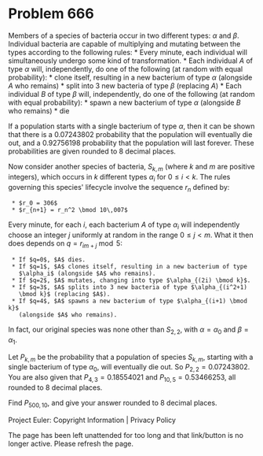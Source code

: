 #   Problem 666

   Members of a species of bacteria occur in two different types: $\alpha$
   and $\beta$. Individual bacteria are capable of multiplying and mutating
   between the types according to the following rules:
     * Every minute, each individual will simultaneously undergo some kind of
       transformation.
     * Each individual $A$ of type $\alpha$ will, independently, do one of
       the following (at random with equal probability):
          * clone itself, resulting in a new bacterium of type $\alpha$
            (alongside $A$ who remains)
          * split into 3 new bacteria of type $\beta$ (replacing $A$)
     * Each individual $B$ of type $\beta$ will, independently, do one of the
       following (at random with equal probability):
          * spawn a new bacterium of type $\alpha$ (alongside $B$ who
            remains)
          * die

   If a population starts with a single bacterium of type $\alpha$, then it
   can be shown that there is a 0.07243802 probability that the population
   will eventually die out, and a 0.92756198 probability that the population
   will last forever. These probabilities are given rounded to 8 decimal
   places.

   Now consider another species of bacteria, $S_{k,m}$ (where $k$ and $m$ are
   positive integers), which occurs in $k$ different types $\alpha_i$ for
   $0\le i< k$. The rules governing this species' lifecycle involve the
   sequence $r_n$ defined by:

     * $r_0 = 306$
     * $r_{n+1} = r_n^2 \bmod 10\,007$

   Every minute, for each $i$, each bacterium $A$ of type $\alpha_i$ will
   independently choose an integer $j$ uniformly at random in the range $0\le
   j<m$. What it then does depends on $q = r_{im+j} \bmod 5$:

     * If $q=0$, $A$ dies.
     * If $q=1$, $A$ clones itself, resulting in a new bacterium of type
       $\alpha_i$ (alongside $A$ who remains).
     * If $q=2$, $A$ mutates, changing into type $\alpha_{(2i) \bmod k}$.
     * If $q=3$, $A$ splits into 3 new bacteria of type $\alpha_{(i^2+1)
       \bmod k}$ (replacing $A$).
     * If $q=4$, $A$ spawns a new bacterium of type $\alpha_{(i+1) \bmod k}$
       (alongside $A$ who remains).

   In fact, our original species was none other than $S_{2,2}$, with
   $\alpha=\alpha_0$ and $\beta=\alpha_1$.

   Let $P_{k,m}$ be the probability that a population of species $S_{k,m}$,
   starting with a single bacterium of type $\alpha_0$, will eventually die
   out. So $P_{2,2} = 0.07243802$. You are also given that $P_{4,3} =
   0.18554021$ and $P_{10,5} = 0.53466253$, all rounded to 8 decimal places.

   Find $P_{500,10}$, and give your answer rounded to 8 decimal places.

   Project Euler: Copyright Information | Privacy Policy

   The page has been left unattended for too long and that link/button is no
   longer active. Please refresh the page.
